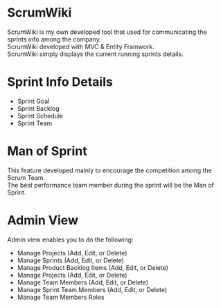# ScrumWiki 
ScrumWiki is my own developed tool that used for communicating the sprints info among the company.<br/>
ScrumWiki developed with MVC & Entity Framwork.<br/>
ScrumWiki simply displays the current running sprints details.<br/>

# Sprint Info Details
- Sprint Goal
- Sprint Backlog
- Sprint Schedule
- Sprint Team 

# Man of Sprint
This feature developed mainly to encourage the competition among the Scrum Team.<br/>
The best performance team member during the sprint will be the Man of Sprint.

# Admin View
Admin view enables you to do the following:
- Manage Projects (Add, Edit, or Delete)
- Manage Sprints (Add, Edit, or Delete)
- Manage Product Backlog Items (Add, Edit, or Delete)
- Manage Projects (Add, Edit, or Delete)
- Manage Team Members (Add, Edit, or Delete)
- Manage Sprint Team Members (Add, Edit, or Delete)
- Manage Team Members Roles
